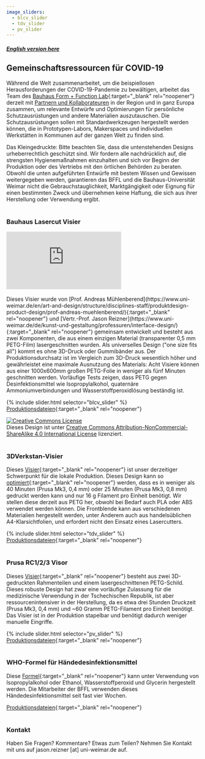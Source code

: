 ```yaml
---
image_sliders:
  - blcv_slider
  - tdv_slider
  - pv_slider
---
```


##### [English version here](https://bffl.io)

## Gemeinschaftsressourcen für COVID-19
Während die Welt zusammenarbeitet, um die beispiellosen Herausforderungen der COVID-19-Pandemie zu bewältigen, arbeitet das Team des [Bauhaus Form + Function Lab](https://uni-weimar.de/bffl){:target="_blank" rel="noopener"} derzeit mit [Partnern und Kollaborateuren](https://bffl.io/partners) in der Region und in ganz Europa zusammen, um relevante Entwürfe und Optimierungen für persönliche Schutzausrüstungen und andere Materialien auszutauschen. Die Schutzausrüstungen sollen mit Standardwerkzeugen hergestellt werden können, die in Prototypen-Labors, Makerspaces und individuellen Werkstätten in Kommunen auf der ganzen Welt zu finden sind.

Das Kleingedruckte: Bitte beachten Sie, dass die untenstehenden Designs urheberrechtlich geschützt sind. Wir fordern alle nachdrücklich auf, die strengsten Hygienemaßnahmen einzuhalten und sich vor Beginn der Produktion oder des Vertriebs mit den örtlichen Behörden zu beraten. Obwohl die unten aufgeführten Entwürfe mit bestem Wissen und Gewissen weitergegeben werden, garantieren das BFFL und die Bauhaus-Universität Weimar nicht die Gebrauchstauglichkeit, Marktgängigkeit oder Eignung für einen bestimmten Zweck und übernehmen keine Haftung, die sich aus ihrer Herstellung oder Verwendung ergibt.
<br /><br />
### Bauhaus Lasercut Visier
<div class="embed-youtube"><iframe src="https://www.youtube-nocookie.com/embed/kSDAMLoUkxs?hd=1&modestbranding=1&showinfo=0&autohide=1&controls=1&cc_load_policy=1&cc_lang_pref=de" frameborder="0" allow="accelerometer; autoplay=0; encrypted-media; gyroscope; picture-in-picture" allowfullscreen></iframe></div>
<br />
Dieses Visier wurde von [Prof. Andreas Mühlenberend](https://www.uni-weimar.de/en/art-and-design/structure/disciplines-staff/produktdesign-product-design/prof-andreas-muehlenberend/){:target="_blank" rel="noopener"} und [Vertr.-Prof. Jason Reizner](https://www.uni-weimar.de/de/kunst-und-gestaltung/professuren/interface-design/){:target="_blank" rel="noopener"} gemeinsam entwickelt und besteht aus zwei Komponenten, die aus einem einzigen Material (transparenter 0,5 mm PETG-Film) lasergeschnitten wurden. Als universelles Design ("one size fits all") kommt es ohne 3D-Druck oder Gummibänder aus. Der Produktionsdurchsatz ist im Vergleich zum 3D-Druck wesentlich höher und gewährleistet eine maximale Ausnutzung des Materials: Acht Visiere können aus einer 1000x600mm großen PETG-Folie in weniger als fünf Minuten geschnitten werden. Vorläufige Tests zeigen, dass PETG gegen Desinfektionsmittel wie Isopropylalkohol, quaternäre Ammoniumverbindungen und Wasserstoffperoxidlösung beständig ist.

{% include slider.html selector="blcv_slider" %}
<br />
[Produktionsdateien](https://github.com/bauhausformandfunctionlab/covid19/tree/master/BauhausLaserCutVisor){:target="_blank" rel="noopener"}

<a rel="license" href="http://creativecommons.org/licenses/by-nc-sa/4.0/" target="_blank"><img alt="Creative Commons License" style="border-width:0" src="https://i.creativecommons.org/l/by-nc-sa/4.0/88x31.png" /></a><br />Dieses Design ist unter <a rel="license" href="http://creativecommons.org/licenses/by-nc-sa/4.0/" target="_blank">Creative Commons Attribution-NonCommercial-ShareAlike 4.0 International License</a> lizenziert.
<br /><br />
### 3DVerkstan-Visier
Dieses [Visier](https://3dverkstan.se/protective-visor/){:target="_blank" rel="noopener"} ist unser derzeitiger Schwerpunkt für die lokale Produktion. Dieses Design kann so [optimiert](https://3dverkstan.se/protective-visor/protective-visor-print-guide/){:target="_blank" rel="noopener"} werden, dass es in weniger als 40 Minuten (Prusa Mk3, 0,4 mm) oder 25 Minuten (Prusa Mk3, 0,8 mm) gedruckt werden kann und nur 16 g Filament pro Einheit benötigt. Wir stellen diese derzeit aus PETG her, obwohl bei Bedarf auch PLA oder ABS verwendet werden können. Die Frontblende kann aus verschiedenen Materialien hergestellt werden, unter Anderem auch aus handelsüblichen A4-Klarsichtfolien, und erfordert nicht den Einsatz eines Lasercutters.

{% include slider.html selector="tdv_slider" %}
<br />
[Produktionsdateien](https://github.com/bauhausformandfunctionlab/covid19/tree/master/3DVerkstanVisor){:target="_blank" rel="noopener"}
<br /><br />
### Prusa RC1/2/3 Visor
Dieses [Visier](https://www.prusaprinters.org/prints/25857-prusa-protective-face-shield-rc3){:target="_blank" rel="noopener"} besteht aus zwei 3D-gedruckten Rahmenteilen und einem lasergeschnittenen PETG-Schild. Dieses robuste Design hat zwar eine vorläufige Zulassung für die medizinische Verwendung in der Tschechischen Republik, ist aber ressourcenintensiver in der Herstellung, da es etwa drei Stunden Druckzeit (Prusa Mk3, 0,4 mm) und ~60 Gramm PETG-Filament pro Einheit benötigt. Das Visier ist in der Produktion stapelbar und benötigt dadurch weniger manuelle Eingriffe.

{% include slider.html selector="pv_slider" %}
<br />
[Produktionsdateien](https://github.com/bauhausformandfunctionlab/covid19/tree/master/PrusaVisor){:target="_blank" rel="noopener"}
<br /><br />
### WHO-Formel für Händedesinfektionsmittel
Diese [Formel](https://www.who.int/gpsc/5may/Guide_to_Local_Production.pdf){:target="_blank" rel="noopener"} kann unter Verwendung von Isopropylalkohol oder Ethanol, Wasserstoffperoxid und Glycerin hergestellt werden. Die Mitarbeiter der BFFL verwenden dieses Händedesinfektionsmittel seit fast vier Wochen.

[Produktionsdateien](https://github.com/bauhausformandfunctionlab/covid19/tree/master/WHOHandSanitizer){:target="_blank" rel="noopener"}
<br /><br />
### Kontakt
Haben Sie Fragen? Kommentare? Etwas zum Teilen? Nehmen Sie Kontakt mit uns auf jason.reizner [at] uni-weimar.de auf.
